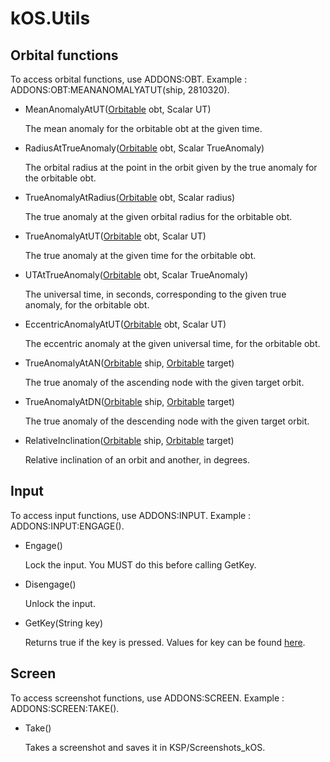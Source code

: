 # kOS.Utils
## Orbital functions

To access orbital functions, use ADDONS:OBT.
Example : ADDONS:OBT:MEANANOMALYATUT(ship, 2810320).

- MeanAnomalyAtUT([Orbitable](https://ksp-kos.github.io/KOS/structures/orbits/orbitable.html) obt, Scalar UT)
  
  The mean anomaly for the orbitable obt at the given time.
  
- RadiusAtTrueAnomaly([Orbitable](https://ksp-kos.github.io/KOS/structures/orbits/orbitable.html) obt, Scalar TrueAnomaly)

  The orbital radius at the point in the orbit given by the true anomaly for the orbitable obt.

- TrueAnomalyAtRadius([Orbitable](https://ksp-kos.github.io/KOS/structures/orbits/orbitable.html) obt, Scalar radius)

  The true anomaly at the given orbital radius for the orbitable obt.

- TrueAnomalyAtUT([Orbitable](https://ksp-kos.github.io/KOS/structures/orbits/orbitable.html) obt, Scalar UT)

  The true anomaly at the given time for the orbitable obt.
  
- UTAtTrueAnomaly([Orbitable](https://ksp-kos.github.io/KOS/structures/orbits/orbitable.html) obt, Scalar TrueAnomaly)

  The universal time, in seconds, corresponding to the given true anomaly, for the orbitable obt.
  
- EccentricAnomalyAtUT([Orbitable](https://ksp-kos.github.io/KOS/structures/orbits/orbitable.html) obt, Scalar UT)

  The eccentric anomaly at the given universal time, for the orbitable obt.
  
- TrueAnomalyAtAN([Orbitable](https://ksp-kos.github.io/KOS/structures/orbits/orbitable.html) ship, [Orbitable](https://ksp-kos.github.io/KOS/structures/orbits/orbitable.html) target)

  The true anomaly of the ascending node with the given target orbit.
  
- TrueAnomalyAtDN([Orbitable](https://ksp-kos.github.io/KOS/structures/orbits/orbitable.html) ship, [Orbitable](https://ksp-kos.github.io/KOS/structures/orbits/orbitable.html) target)

  The true anomaly of the descending node with the given target orbit.

- RelativeInclination([Orbitable](https://ksp-kos.github.io/KOS/structures/orbits/orbitable.html) ship, [Orbitable](https://ksp-kos.github.io/KOS/structures/orbits/orbitable.html) target)

  Relative inclination of an orbit and another, in degrees.

## Input

To access input functions, use ADDONS:INPUT.
Example : ADDONS:INPUT:ENGAGE().

- Engage()

  Lock the input. You MUST do this before calling GetKey.

- Disengage()

  Unlock the input.
  
- GetKey(String key)

  Returns true if the key is pressed. Values for key can be found [here](https://gist.github.com/C0DEF52/b1168e6ed3d1f567fc919f2942037bab).
  
## Screen

To access screenshot functions, use ADDONS:SCREEN.
Example : ADDONS:SCREEN:TAKE().

- Take()

  Takes a screenshot and saves it in KSP/Screenshots_kOS.
